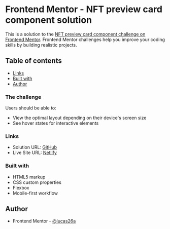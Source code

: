 # Frontend Mentor - NFT preview card component solution

This is a solution to the [NFT preview card component challenge on Frontend Mentor](https://www.frontendmentor.io/challenges/nft-preview-card-component-SbdUL_w0U). Frontend Mentor challenges help you improve your coding skills by building realistic projects. 

## Table of contents

- [Links](#links)
- [Built with](#built-with)
- [Author](#author)

### The challenge

Users should be able to:

- View the optimal layout depending on their device's screen size
- See hover states for interactive elements

### Links

- Solution URL: [GitHub](https://github.com/lucas26a/nft-preview-card)
- Live Site URL: [Netlify](https://fm-1-nft-preview-card.netlify.app/)

### Built with

- HTML5 markup
- CSS custom properties
- Flexbox
- Mobile-first workflow

## Author

<!-- - Website - [Lucas](https://www.your-site.com) -->
- Frontend Mentor - [@lucas26a](https://www.frontendmentor.io/profile/lucas26a)
<!-- - Twitter - [@yourusername](https://www.twitter.com/yourusername) -->
